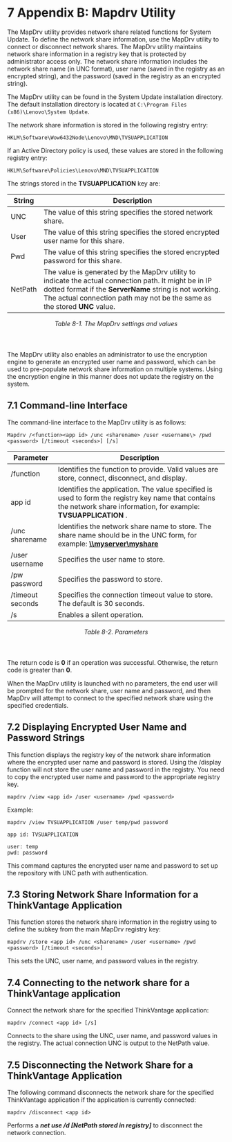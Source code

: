# 7 Appendix B: Mapdrv Utility

The MapDrv utility provides network share related functions for System Update. To define the network share information, use the MapDrv utility to connect or disconnect network shares. The MapDrv utility maintains network share information in a registry key that is protected by administrator access only. The network share information includes the network share name (in UNC format), user name (saved in the registry as an encrypted string), and the password (saved in the registry as an encrypted string).

The MapDrv utility can be found in the System Update installation directory. The default installation directory is located at ```C:\Program Files (x86)\Lenovo\System Update```.

The network share information is stored in the following registry entry:

```Registry
HKLM\Software\Wow6432Node\Lenovo\MND\TVSUAPPLICATION
```

If an Active Directory policy is used, these values are stored in the following registry entry:

```Registry
HKLM\Software\Policies\Lenovo\MND\TVSUAPPLICATION
```

The strings stored in the **TVSUAPPLICATION** key are:

| **String** | **Description** |
| --- | --- |
| UNC | The value of this string specifies the stored network share. |
| User | The value of this string specifies the stored encrypted user name for this share. |
| Pwd | The value of this string specifies the stored encrypted password for this share. |
| NetPath | The value is generated by the MapDrv utility to indicate the actual connection path. It might be in IP dotted format if the **ServerName** string is not working. The actual connection path may not be the same as the stored **UNC** value. |

<div style="text-align:center;padding-bottom:40px;font-style: italic;">Table 8-1. The MapDrv settings and values</div>

The MapDrv utility also enables an administrator to use the encryption engine to generate an encrypted user name and password, which can be used to pre-populate network share information on multiple systems. Using the encryption engine in this manner does not update the registry on the system.

## 7.1 Command-line Interface

The command-line interface to the MapDrv utility is as follows:

```CMD
Mapdrv /<function><app id> /unc <sharename> /user <username\> /pwd <password> [/timeout <seconds>] [/s]
```

| **Parameter** | **Description** |
| --- | --- |
| /function | Identifies the function to provide. Valid values are store, connect, disconnect, and display. |
| app id | Identifies the application. The value specified is used to form the registry key name that contains the network share information, for example:  **TVSUAPPLICATION** . |
| /unc sharename | Identifies the network share name to store. The share name should be in the UNC form, for example: [**\\\myserver\myshare**](smb://myserver/myshare) |
| /user username | Specifies the user name to store. |
| /pw password | Specifies the password to store. |
| /timeout seconds | Specifies the connection timeout value to store. The default is 30 seconds. |
| /s | Enables a silent operation. |

<div style="text-align:center;padding-bottom:40px;font-style: italic;">Table 8-2. Parameters</div>

The return code is **0** if an operation was successful. Otherwise, the return code is greater than **0**.

When the MapDrv utility is launched with no parameters, the end user will be prompted for the network share, user name and password, and then MapDrv will attempt to connect to the specified network share using the specified credentials.

## 7.2 Displaying Encrypted User Name and Password Strings

This function displays the registry key of the network share information where the encrypted user name and password is stored. Using the /display function will not store the user name and password in the registry. You need to copy the encrypted user name and password to the appropriate registry key.

```CMD
mapdrv /view <app id> /user <username> /pwd <password>
```

Example:

```CMD
mapdrv /view TVSUAPPLICATION /user temp/pwd password

app id: TVSUAPPLICATION

user: temp
pwd: password
```

This command captures the encrypted user name and password to set up the repository with UNC path with authentication.

## 7.3 Storing Network Share Information for a ThinkVantage Application

This function stores the network share information in the registry using to define the subkey from the main MapDrv registry key:

```CMD
mapdrv /store <app id> /unc <sharename> /user <username> /pwd <password> [/timeout <seconds>]
```

This sets the UNC, user name, and password values in the registry.

## 7.4 Connecting to the network share for a ThinkVantage application

Connect the network share for the specified ThinkVantage application:

```CMD
mapdrv /connect <app id> [/s]
```

Connects to the share using the UNC, user name, and password values in the registry. The actual connection UNC is output to the NetPath value.

## 7.5 Disconnecting the Network Share for a ThinkVantage Application

The following command disconnects the network share for the specified ThinkVantage application if the application is currently connected:

```CMD
mapdrv /disconnect <app id>
```

Performs a _**net use /d [NetPath stored in registry]**_ to disconnect the network connection.

